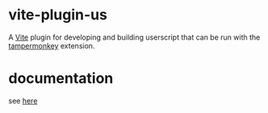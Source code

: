 # vite-plugin-us

A [Vite](https://vitejs.dev/) plugin for developing and building userscript that can be run with the [tampermonkey](https://github.com/Tampermonkey/tampermonkey) extension.

# documentation

see [here](https://savage181855.github.io/savage-libs/vite-plugin-us/modules)

